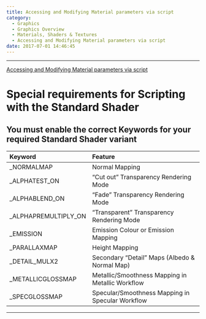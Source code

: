 ```yaml
---
title: Accessing and Modifying Material parameters via script
category:
  - Graphics
  - Graphics Overview
  - Materials, Shaders & Textures
  - Accessing and Modifying Material parameters via script
date: 2017-07-01 14:46:45
---
```


___

[Accessing and Modifying Material parameters via script](https://docs.unity3d.com/Manual/MaterialsAccessingViaScript.html)

# Special requirements for Scripting with the Standard Shader
## You must enable the correct Keywords for your required Standard Shader variant
| Keyword | Feature
| :---    | :---
| _NORMALMAP | Normal Mapping
| _ALPHATEST_ON  | “Cut out” Transparency Rendering Mode
| _ALPHABLEND_ON | “Fade” Transparency Rendering Mode
| _ALPHAPREMULTIPLY_ON |   “Transparent” Transparency Rendering Mode
| _EMISSION |  Emission Colour or Emission Mapping
| _PARALLAXMAP  |  Height Mapping
| _DETAIL_MULX2 |  Secondary “Detail” Maps (Albedo & Normal Map)
| _METALLICGLOSSMAP |  Metallic/Smoothness Mapping in Metallic Workflow
| _SPECGLOSSMAP |  Specular/Smoothness Mapping in Specular Workflow

___
